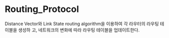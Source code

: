# Routing_Protocol
Distance Vector와 Link State routing algorithm을 이용하여 각 라우터의 라우팅 테이블을 생성하 고, 네트워크의 변화에 따라 라우팅 테이블을 업데이트한다.
